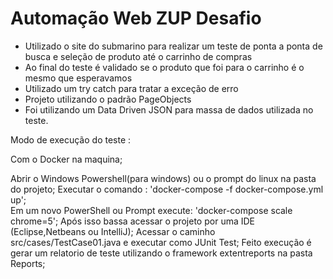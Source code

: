 # Automação Web ZUP Desafio  
- Utilizado o site do submarino para realizar um teste de ponta a ponta de busca e seleção de produto até o carrinho de compras 
- Ao final do teste é validado se o produto que foi para o carrinho é o mesmo que esperavamos  
- Utilizado um try catch para tratar a exceção de erro  
- Projeto utilizando o padrão PageObjects
- Foi utilizando um Data Driven JSON para massa de dados utilizada no teste.
  
Modo de execução do teste :
 
Com o Docker na maquina;

Abrir o Windows Powershell(para windows) ou o prompt do linux na pasta do projeto;
Executar o comando : 'docker-compose -f docker-compose.yml up';  
Em um novo PowerShell ou Prompt execute:  'docker-compose scale chrome=5';
Após isso bassa acessar o projeto por uma IDE (Eclipse,Netbeans ou IntelliJ);
Acessar o caminho src/cases/TestCase01.java e executar como JUnit Test;
Feito execução é gerar um relatorio de teste utilizando o framework extentreports na pasta Reports;

